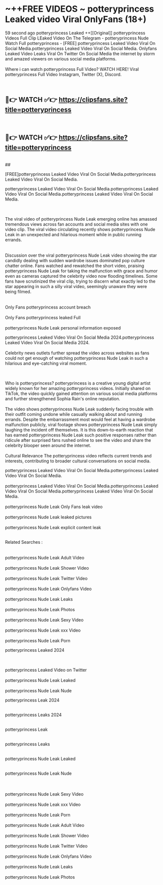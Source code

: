 # ~++FREE VIDEOS ~ potteryprincess Leaked video Viral OnlyFans (18+)<br>


59 second ago potteryprincess Leaked ++[[Original]] potteryprincess Videos Full Clip LEaked Video On The Telegram  - potteryprincess Nude  Watch Full potteryprincess - [FREE] potteryprincess Leaked Video Viral On Social Media.potteryprincess Leaked Video Viral On Social Media.   Onlyfans Leaked Video Leaks Viral On Twitter On Social Media the internet by storm and amazed viewers on various social media platforms. <br><br>
Where i can watch potteryprincess Full Video? WATCH HERE! Viral potteryprincess Full Video Instagram, Twitter (X), Discord. <br>


 <br>

##  🔴👉 WATCH ✅👉  <a href="https://clipsfans.site?title=potteryprincess&ref=git">https://clipsfans.site?title=potteryprincess</a> <br>
  <br>

##  🔴👉 WATCH ✅👉  <a href="https://clipsfans.site?title=potteryprincess&ref=git">https://clipsfans.site?title=potteryprincess</a> <br>
  <br>
  ##



[FREE]potteryprincess Leaked Video Viral On Social Media.potteryprincess Leaked Video Viral On Social Media. <br>

potteryprincess Leaked Video Viral On Social Media.potteryprincess Leaked Video Viral On Social Media.potteryprincess Leaked Video Viral On Social Media. <br>


  <br>

  <br>
The viral video of potteryprincess Nude Leak emerging online has amassed tremendous views across fan accounts and social media sites with one video clip. The viral video circulating recently shows potteryprincess Nude Leak in an unexpected and hilarious moment while in public running errands.<br>
<br>


<br>
Discussion over the viral potteryprincess Nude Leak video showing the star candidly dealing with sudden wardrobe issues dominated pop culture chatter online. Fans watched and rewatched the short video, praising potteryprincess Nude Leak for taking the malfunction with grace and humor even as cameras captured the celebrity video now flooding timelines. Some fans have scrutinized the viral clip, trying to discern what exactly led to the star appearing in such a silly viral video, seemingly unaware they were being filmed.<br>
<br>
<br> 
Only Fans potteryprincess account breach<br>
<br>
Only Fans potteryprincess leaked Full <br>
<br>
potteryprincess Nude Leak personal information exposed<br>

potteryprincess Leaked Video Viral On Social Media 2024.potteryprincess Leaked Video Viral On Social Media 2024. <br>
<br>
Celebrity news outlets further spread the video across websites as fans could not get enough of watching potteryprincess Nude Leak in such a hilarious and eye-catching viral moment.<br>
<br>

<br>
Who is potteryprincess? potteryprincess is a creative young digital artist widely known for her amazing potteryprincess videos. Initially shared on TikTok, the video quickly gained attention on various social media platforms and further strengthened Sophia Rain's online reputation.<br>
<br>
The video shows potteryprincess Nude Leak suddenly facing trouble with their outfit coming undone while casually walking about and running errands. Despite the embarrassment most would feel at having a wardrobe malfunction publicly, viral footage shows potteryprincess Nude Leak simply laughing the incident off themselves. It is this down-to-earth reaction that has earned potteryprincess Nude Leak such positive responses rather than ridicule after surprised fans rushed online to see the video and share the celebrity blooper seen around the internet.<br>
<br>
Cultural Relevance The potteryprincess video reflects current trends and interests, contributing to broader cultural conversations on social media.<br>

potteryprincess Leaked Video Viral On Social Media.potteryprincess Leaked Video Viral On Social Media.<br>
<br>
potteryprincess Leaked Video Viral On Social Media.potteryprincess Leaked Video Viral On Social Media.potteryprincess Leaked Video Viral On Social Media.<br>
<br>
potteryprincess Nude Leak Only Fans leak video<br>
<br>
potteryprincess Nude Leak leaked pictures<br>
<br>
potteryprincess Nude Leak explicit content leak<br>


<br>
Related Searches :<br>
<br>

<br>
potteryprincess Nude Leak Adult Video<br>
<br>
potteryprincess Nude Leak Shower Video<br>
<br>
potteryprincess Nude Leak Twitter Video<br>
<br>
potteryprincess Nude Leak Onlyfans Video<br>
<br>
potteryprincess Nude Leak Leaks<br>
<br>
potteryprincess Nude Leak Photos<br>

<br>
potteryprincess Nude Leak Sexy Video<br>
<br>
potteryprincess Nude Leak xxx Video<br>
<br>
potteryprincess Nude Leak Porn<br>

potteryprincess  Leaked 2024 <br> <br>
<br>

potteryprincess Leaked Video on Twitter <br>
<br>
potteryprincess Nude Leak Leaked<br>
<br>
potteryprincess Nude Leak Nude<br>


potteryprincess  Leak 2024 <br> <br>



potteryprincess  Leaks 2024 <br> <br>



 
potteryprincess  Leak<br> <br>



potteryprincess  Leaks<br> <br>


potteryprincess Nude Leak Leaked<br> <br>

potteryprincess Nude Leak Nude<br> <br>
<br> <br>
potteryprincess Nude Leak Sexy Video
<br> <br>
potteryprincess Nude Leak xxx Video
<br> <br>
potteryprincess Nude Leak Porn
<br> <br>
potteryprincess Nude Leak Adult Video
<br> <br>
potteryprincess Nude Leak Shower Video
<br> <br>
potteryprincess Nude Leak Twitter Video
<br> <br>
potteryprincess Nude Leak Onlyfans Video
<br> <br>
potteryprincess Nude Leak Leaks
<br> <br>
potteryprincess Nude Leak Photos






</p>




 



</p>










